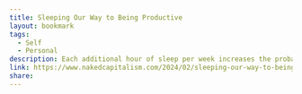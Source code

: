 ```yaml
---
title: Sleeping Our Way to Being Productive
layout: bookmark
tags:
  - Self
  - Personal
description: Each additional hour of sleep per week increases the probability of employment by 1.6 percentage points and weekly earnings by 3.4%.
link: https://www.nakedcapitalism.com/2024/02/sleeping-our-way-to-being-productive.html
share:
---
```


